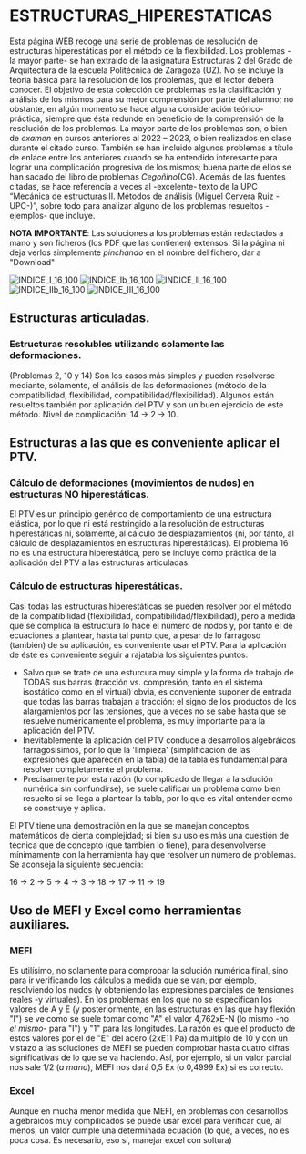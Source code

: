 # ESTRUCTURAS_HIPERESTATICAS
Esta página WEB recoge una serie de problemas de resolución de estructuras hiperestáticas por el método de la flexibilidad. Los problemas -la mayor parte- se han extraído de la asignatura Estructuras 2 del Grado de Arquitectura de la escuela Politécnica de Zaragoza (UZ).
No se incluye la teoría básica para la resolución de los problemas, que el lector deberá conocer. El objetivo de esta colección de problemas es la clasificación y análisis de los mismos para su mejor comprensión por parte del alumno; no obstante, en algún momento se hace alguna consideración teórico-práctica, siempre que ésta redunde en beneficio de la comprensión de la resolución de los problemas. 
La mayor parte de los problemas son, o bien de _examen_ en cursos anteriores al 2022 – 2023, o bien realizados en clase durante el citado curso. También se han incluido algunos problemas a título de enlace entre los anteriores cuando se ha entendido interesante para lograr una complicación progresiva de los mismos; buena parte de ellos se han sacado del libro de problemas _Cegoñino_(CG).
Además de las fuentes citadas, se hace referencia a veces al -excelente- texto de la UPC “Mecánica de estructuras II. Métodos de análisis (Miguel Cervera Ruiz -UPC-)”, sobre todo para analizar alguno de los problemas resueltos -ejemplos- que incluye.

**NOTA IMPORTANTE**: Las soluciones a los problemas están redactados a mano y son ficheros (los PDF que las contienen) extensos. Si la página ni deja verlos simplemente _pinchando_ en el nombre del fichero, dar a "Download" 

![INDICE_I_16_100](https://user-images.githubusercontent.com/64075009/221405862-e72e4939-bea8-4da3-aca0-53bbb3136744.jpg)
![INDICE_Ib_16_100](https://user-images.githubusercontent.com/64075009/221405873-0f058fd2-1555-42f3-bd2f-47cba5e1e67b.jpg)
![INDICE_II_16_100](https://user-images.githubusercontent.com/64075009/221405879-6db0d2e6-e76b-4264-9927-5245cb1d7c11.jpg)
![INDICE_IIb_16_100](https://user-images.githubusercontent.com/64075009/221405884-2fc8fe59-05e2-4735-8021-b3760bfd8ebc.jpg)
![INDICE_III_16_100](https://user-images.githubusercontent.com/64075009/221405886-1e5d57fa-b4ec-4b67-929d-ff1b7250d0b7.jpg)

## Estructuras articuladas.
### Estructuras resolubles utilizando solamente las deformaciones.
(Problemas 2, 10 y 14)
Son los casos más simples y pueden resolverse mediante, sólamente, el análisis de las deformaciones (método de la compatibilidad, flexibilidad, compatibilidad/flexibilidad). Algunos están resueltos también por aplicación del PTV y son un buen ejercicio de este método.
Nivel de complicación:
14 → 2 → 10. 


## Estructuras a las que es conveniente aplicar el PTV.
### Cálculo de deformaciones (movimientos de nudos) en estructuras NO hiperestáticas.
El PTV es un principio genérico de comportamiento de una estructura elástica, por lo que ni está restringido a la resolución de estructuras hiperestáticas ni, solamente, al cálculo de desplazamientos (ni, por tanto, al cálculo de desplazamientos en estructuras hiperestáticas).
El problema 16 no es una estructura hiperestática, pero se incluye como práctica de la aplicación del PTV a las estructuras articuladas.

### Cálculo de estructuras hiperestáticas.
Casi todas las estructuras hiperestáticas se pueden resolver por el método de la compatibilidad (flexibilidad, compatibilidad/flexibilidad), pero a medida que se complica la estructura lo hace el número de nodos y, por tanto el de ecuaciones a plantear, hasta tal punto que, a pesar de lo farragoso (también) de su aplicación, es conveniente usar el PTV.
Para la aplicación de éste es conveniente seguir a rajatabla los siguientes puntos:
- Salvo que se trate de una esturcura muy simple y la forma de trabajo de TODAS sus barras (tracción vs. compresión; tanto en el sistema isostático como en el virtual) obvia, es conveniente suponer de entrada que todas las barras trabajan a tracción: el signo de los productos de los alargamientos por las tensiones, que a veces no se sabe hasta que se resuelve numéricamente el problema, es muy importante para la aplicación del PTV.
- Inevitablemente la aplicación del PTV conduce a desarrollos algebráicos farragosísimos, por lo que la 'limpieza' (simplificacion de las expresiones que aparecen en la tabla) de la tabla es fundamental para resolver completamente el problema.
- Precisamente por esta razón (lo complicado de llegar a la solución numérica sin confundirse), se suele calificar un problema como bien resuelto si se llega a plantear la tabla, por lo que es vital entender como se construye y aplica.

El PTV tiene una demostración en la que se manejan conceptos matemáticos de cierta complejidad; si bien su uso es más una cuestión de técnica que de concepto (que también lo tiene), para desenvolverse mínimamente con la herramienta hay que resolver un número de problemas. Se aconseja la siguiente secuencia:

16 → 2 → 5 → 4 → 3 → 18 → 17 → 11 → 19


## Uso de MEFI y Excel como herramientas auxiliares.

### MEFI
Es utilísimo, no solamente para comprobar la solución numérica final, sino para ir verificando los cálculos a medida que se van, por ejemplo, resolviendo los nudos (y obteniendo las expresiones parciales de tensiones reales -y virtuales).
En los problemas en los que no se especifican los valores de A y E (y posteriormente, en las estructuras en las que hay flexión "I") se ve como se suele tomar como "A" el valor 4,762xE-N (lo mismo -no _el mismo_- para "I") y "1" para las longitudes. La razón es que el producto de estos valores por el de "E" del acero (2xE11 Pa) da multiplo de 10 y con un vistazo a las soluciones de MEFI se pueden comprobar hasta cuatro cifras significativas de lo que se va haciendo. Así, por ejemplo, si un valor parcial nos sale 1/2 (_a mano_), MEFI nos dará 0,5 Ex (o 0,4999 Ex) si es correcto.

### Excel
Aunque en mucha menor medida que MEFI, en problemas con desarrollos algebráicos muy compilicados se puede usar excel para verificar que, al menos, un valor cumple una determinada ecuación (lo que, a veces, no es poca cosa. Es necesario, eso sí, manejar excel con soltura)

